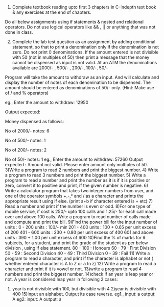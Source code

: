 1) Complete textbook reading upto first 3 chapters in C-Indepth text book & any exercises at the end of chapters.

Do all below assignments  using if statements & nested  and relational operators. Do not use logical operators like && , || or anything that was not done in class.

2) Complete the lab test question as an assignment by adding conditional statement, so that to print a denomination only if the denomination is not zero. Do not print 0 denominations.
If the amount entered is not divisible with 50 (not in multiples of 50) then print a message that the money cannot be dispensed as input is not valid.
At an ATM the denominations available are 2000/- , 500/- , 200/-, 100/-, 50/-

Program will take the amount to withdraw as an input. And will calculate and display the number of notes of each denomination to be dispensed. The amount should be entered as denominations of 50/- only. (Hint: Make use of / and % operators)



eg., Enter the amount to withdraw: 12950

Output expected:

Money dispensed as follows:

No of 2000/- notes: 6

No of 500/- notes: 1

No of 200/- notes: 2

No of 50/- notes: 1
eg., Enter the amount to withdraw: 57260
Output expected :
Amount not valid. Please enter amount only multiples of 50.
3)Write a program to read 2 numbers and print the biggest number.
4) Write a program to read 3 numbers and print the biggest number.
5) Write a program to read a number and print the number as it is if it is positive or zero, convert it to positive and print, if the given number is negative.
6) Write a calculator program that takes two integer numbers from user, and one of the operator symbols +,-,* and / as a character and prints the appropriate result using if else.  (print a+b if character entered is + etc)
7) Read a number and print if the number is even or odd.
8)For one type of mobile service, if cost is 250/- upto 100 calls and 1.25/- for each call made over and above 100 calls. Write a program to read number of calls made and compute and print the bill.
9)Find the power bill for the input number of units :
0 - 200 units : 100/- min
201 - 400 units : 100 + 0.65 per unit excess of 200
401 - 600 units : 230 + 0.80 per unit excess of 400
601 and above units : 390 + 1.00 per unit excess of 600
10)Find the % of marks for 6 subjects, for a student, and print the grade of the student as per below division , using if else statement.
80 - 100        : Honours
60 - 79         : First Division
50 - 59         : Second Division
40 - 49         : Third Division
0 - 39          : Fail
11) Write a program to read a character, and print if the character is alphabet or not ( whether entered character is A to Z or a to z)
12) Write a program to read a character and print if it is vowel or not.
13)write a program to read 4 numbers and print the biggest number.
14)check if an year is leap year or not. A year is considered leap year in following 2 cases:
1) year is not divisible with 100, but divisible with 4
2)year is divisible with 400
15)Input an alphabet. Output its case reverse.
eg1., input: a
output: A
eg2:
input: A
output: a

